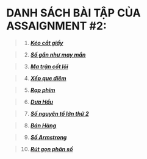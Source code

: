 # **DANH SÁCH BÀI TẬP CỦA ASSAIGNMENT #2:** 
> 1. [__*Kéo cắt giấy*__](https://github.com/khoaphamj1505/CS114.L11.KHCL/blob/master/WeCode/%232/Keo_Cat_Giay.ipynb)

> 2. [__*Số gần như may mắn*__](https://github.com/khoaphamj1505/CS114.L11.KHCL/blob/master/WeCode/%232/So_May_Man.ipynb)

>3. [__*Ma trận cốt lõi*__](https://github.com/khoaphamj1505/CS114.L11.KHCL/blob/master/WeCode/%232/Ma_tran_co_loi.ipynb)

>4. [__*Xếp que diêm*__](https://github.com/khoaphamj1505/CS114.L11.KHCL/blob/master/WeCode/%232/Xep_que_diem.ipynb)

>5. [__*Rạp phim*__](https://github.com/khoaphamj1505/CS114.L11.KHCL/blob/master/WeCode/%232/Rap_phim.ipynb)

>6. [__*Dưa Hấu*__](https://github.com/khoaphamj1505/CS114.L11.KHCL/blob/master/WeCode/%232/Dua_hau.ipynb)

>7. [__*Số nguyên tố lớn thứ 2*__](https://github.com/khoaphamj1505/CS114.L11.KHCL/blob/master/WeCode/%232/So_nguyen_to_lon_thu_2.ipynb)

>8. [__*Bán Hàng*__](https://github.com/khoaphamj1505/CS114.L11.KHCL/blob/master/WeCode/%232/Ban_hang.ipynb)

>9. [__*Số Armstrong*__](https://github.com/khoaphamj1505/CS114.L11.KHCL/blob/master/WeCode/%232/So_Armstrong.ipynb)

>10. [__*Rút gọn phân số*__](https://github.com/khoaphamj1505/CS114.L11.KHCL/blob/master/WeCode/%232/Rut_gon_phan_so.ipynb)
